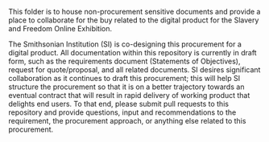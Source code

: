 This folder is to house non-procurement sensitive documents and provide a place to collaborate for the buy related to the digital product for the Slavery and Freedom Online Exhibition.

The Smithsonian Institution (SI) is co-designing this procurement for a digital product. All documentation within this repository is currently in draft form, such as the requirements document (Statements of Objectives), request for quote/proposal, and all related documents. SI desires significant collaboration as it continues to draft this procurement; this will help SI structure the procurement so that it is on a better trajectory towards an eventual contract that will result in rapid delivery of working product that delights end users. To that end, please submit pull requests to this repository and provide questions, input and recommendations to the requirement, the procurement approach, or anything else related to this procurement.
